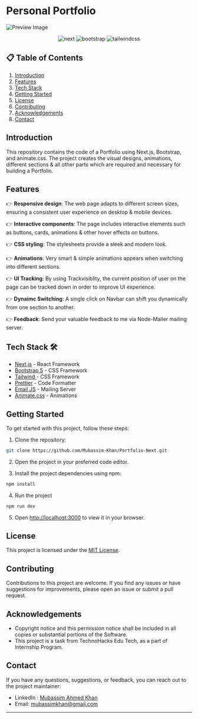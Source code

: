 # Personal Portfolio

![Preview Image](https://github.com/Mubassim-Khan/Portfolio-Next/blob/main/assets/images/preview.png)

<div align="center">
    <img src="https://img.shields.io/badge/next%20js-000000?style=for-the-badge&logo=nextdotjs&logoColor=white" alt="next" />
    <img src="https://img.shields.io/badge/Bootstrap-563D7C?style=for-the-badge&logo=bootstrap&logoColor=white" alt="bootstrap" />
    <img src="https://img.shields.io/badge/Tailwind_CSS-38B2AC?style=for-the-badge&logo=tailwind-css&logoColor=white" alt="tailwindcss" />
    <!-- <img src="https://img.shields.io/badge/Material%20UI-007FFF?style=for-the-badge&logo=mui&logoColor=white" alt="material-ui" /> -->
    <!-- <img src="https://img.shields.io/badge/Netlify-00C7B7?style=for-the-badge&logo=netlify&logoColor=white" alt="netlify" /> -->
</div>

## 📋 <a name="table">Table of Contents</a>

1. [Introduction](#introduction)
2. [Features](#features)
3. [Tech Stack](#tech-stack)
4. [Getting Started](#quick-start)
5. [License](#license)
6. [Contributing](#contributing)
7. [Acknowledgements](#acknowledgements)
8. [Contact](#contact)

## <a name="introduction">Introduction</a>

This repository contains the code of a Portfolio using Next.js, Bootstrap, and animate.css. The project creates the visual designs, animations, different sections & all other parts which are required and necessary for building a Portfolio.

## <a name="features">Features</a>

👉 **Responsive design**: The web page adapts to different screen sizes, ensuring a consistent user experience on desktop & mobile devices.

👉 **Interactive components**: The page includes interactive elements such as buttons, cards, animations & other hover effects on buttons.

👉 **CSS styling**: The stylesheets provide a sleek and modern look.

👉 **Animations**: Very smart & simple animations appears when switching into different sections.

👉 **UI Tracking**: By using Trackvisiblity, the current position of user on the page can be tracked down in order to improve UI experience.

👉 **Dynaimc Switching**: A single click on Navbar can shift you dynamically from one section to another.

👉 **Feedback**: Send your valuable feedback to me via Node-Mailer mailing server.

## <a name="tech-stack">Tech Stack 🛠️</a>

- [Next.js](https://nextjs.org/) - React Framework
- [Bootstrap 5](https://getbootstrap.com/) - CSS Framework
- [Tailwind ](https://getbootstrap.com/) - CSS Framework
- [Prettier](https://prettier.io/) - Code Formatter
- [Email JS](https://www.emailjs.com/) - Mailing Server
- [Animate.css](https://animate.style/) - Animations

## <a name="#quick-start">Getting Started</a>

To get started with this project, follow these steps:

1. Clone the repository:

```bash
git clone https://github.com/Mubassim-Khan/Portfolio-Next.git
```

2. Open the project in your preferred code editor.

3. Install the project dependencies using npm:

```bash
npm install
```

4. Run the project

```bash
npm run dev
```

5. Open [http://localhost:3000](http://localhost:3000) to view it in your browser.

## <a name="license">License</a>

This project is licensed under the [MIT License](https://opensource.org/licenses/MIT).

## <a name="contributing">Contributing</a>

Contributions to this project are welcome. If you find any issues or have suggestions for improvements, please open an issue or submit a pull request.

## <a name="acknowledgements">Acknowledgements</a>

- Copyright notice and this permission notice shall be included in all copies or substantial portions of the Software.
- This project is a task from TechnoHacks Edu Tech, as a part of Internship Program.

## <a name="contact">Contact</a>

If you have any questions, suggestions, or feedback, you can reach out to the project maintainer:

- LinkedIn : [Mubassim Ahmed Khan](https://www.linkedin.com/in/mubassim)
- Email: [mubassimkhan@gmail.com](mailto:mubassimkhan@gmail.com)

---
